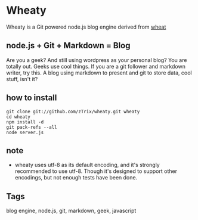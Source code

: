 # Wheaty

Wheaty is a Git powered node.js blog engine derived from [wheat]

## node.js + Git + Markdown = Blog
Are you a geek? And still using wordpress as your personal blog? You are totally out. Geeks use cool things. If you are a git follower and markdown writer, try this. A blog using markdown to present and git to store data, cool stuff, isn't it?

## how to install
    git clone git://github.com/zTrix/wheaty.git wheaty
    cd wheaty
    npm install -d
    git pack-refs --all
    node server.js

## note
* wheaty uses utf-8 as its default encoding, and it's strongly recommended to use utf-8. Though it's designed to support other encodings, but not enough tests have been done.

## Tags
 blog engine, node.js, git, markdown, geek, javascript

[wheat]:https://github.com/creationix/wheat

